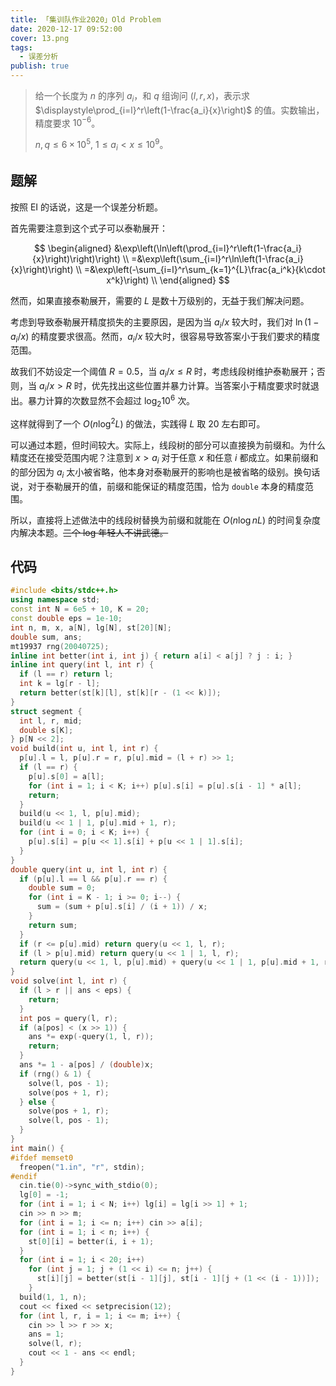 ```yaml
---
title: 「集训队作业2020」Old Problem
date: 2020-12-17 09:52:00
cover: 13.png
tags:
  - 误差分析
publish: true
---
```


> 给一个长度为 $n$ 的序列 $a_i$，和 $q$ 组询问 $(l,r,x)$，表示求 $\displaystyle\prod_{i=l}^r\left(1-\frac{a_i}{x}\right)$ 的值。实数输出，精度要求 $10^{-6}$。
>
> $n,q\le6\times10^5,\ 1\leq a_i < x\leq 10^9$。

<!-- more -->

## 题解

按照 EI 的话说，这是一个误差分析题。

首先需要注意到这个式子可以泰勒展开：

$$
\begin{aligned}
 &\exp\left(\ln\left(\prod_{i=l}^r\left(1-\frac{a_i}{x}\right)\right)\right) \\
=&\exp\left(\sum_{i=l}^r\ln\left(1-\frac{a_i}{x}\right)\right) \\
=&\exp\left(-\sum_{i=l}^r\sum_{k=1}^{L}\frac{a_i^k}{k\cdot x^k}\right) \\
\end{aligned}
$$

然而，如果直接泰勒展开，需要的 $L$ 是数十万级别的，无益于我们解决问题。

考虑到导致泰勒展开精度损失的主要原因，是因为当 $a_i/x$ 较大时，我们对 $\ln(1-a_i/x)$ 的精度要求很高。然而，$a_i/x$ 较大时，很容易导致答案小于我们要求的精度范围。

故我们不妨设定一个阈值 $R=0.5$，当 $a_i/x\le R$ 时，考虑线段树维护泰勒展开；否则，当 $a_i/x>R$ 时，优先找出这些位置并暴力计算。当答案小于精度要求时就退出。暴力计算的次数显然不会超过 $\log_2 10^6$ 次。

这样就得到了一个 $O(n\log^2L)$ 的做法，实践得 $L$ 取 $20$ 左右即可。

可以通过本题，但时间较大。实际上，线段树的部分可以直接换为前缀和。为什么精度还在接受范围内呢？注意到 $x>a_i$ 对于任意 $x$ 和任意 $i$ 都成立。如果前缀和的部分因为 $a_i$ 太小被省略，他本身对泰勒展开的影响也是被省略的级别。换句话说，对于泰勒展开的值，前缀和能保证的精度范围，恰为 `double` 本身的精度范围。

所以，直接将上述做法中的线段树替换为前缀和就能在 $O(n\log nL)$ 的时间复杂度内解决本题。~~三个 log 年轻人不讲武德。~~

## 代码

```cpp
#include <bits/stdc++.h>
using namespace std;
const int N = 6e5 + 10, K = 20;
const double eps = 1e-10;
int n, m, x, a[N], lg[N], st[20][N];
double sum, ans;
mt19937 rng(20040725);
inline int better(int i, int j) { return a[i] < a[j] ? j : i; }
inline int query(int l, int r) {
  if (l == r) return l;
  int k = lg[r - l];
  return better(st[k][l], st[k][r - (1 << k)]);
}
struct segment {
  int l, r, mid;
  double s[K];
} p[N << 2];
void build(int u, int l, int r) {
  p[u].l = l, p[u].r = r, p[u].mid = (l + r) >> 1;
  if (l == r) {
    p[u].s[0] = a[l];
    for (int i = 1; i < K; i++) p[u].s[i] = p[u].s[i - 1] * a[l];
    return;
  }
  build(u << 1, l, p[u].mid);
  build(u << 1 | 1, p[u].mid + 1, r);
  for (int i = 0; i < K; i++) {
    p[u].s[i] = p[u << 1].s[i] + p[u << 1 | 1].s[i];
  }
}
double query(int u, int l, int r) {
  if (p[u].l == l && p[u].r == r) {
    double sum = 0;
    for (int i = K - 1; i >= 0; i--) {
      sum = (sum + p[u].s[i] / (i + 1)) / x;
    }
    return sum;
  }
  if (r <= p[u].mid) return query(u << 1, l, r);
  if (l > p[u].mid) return query(u << 1 | 1, l, r);
  return query(u << 1, l, p[u].mid) + query(u << 1 | 1, p[u].mid + 1, r);
}
void solve(int l, int r) {
  if (l > r || ans < eps) {
    return;
  }
  int pos = query(l, r);
  if (a[pos] < (x >> 1)) {
    ans *= exp(-query(1, l, r));
    return;
  }
  ans *= 1 - a[pos] / (double)x;
  if (rng() & 1) {
    solve(l, pos - 1);
    solve(pos + 1, r);
  } else {
    solve(pos + 1, r);
    solve(l, pos - 1);
  }
}
int main() {
#ifdef memset0
  freopen("1.in", "r", stdin);
#endif
  cin.tie(0)->sync_with_stdio(0);
  lg[0] = -1;
  for (int i = 1; i < N; i++) lg[i] = lg[i >> 1] + 1;
  cin >> n >> m;
  for (int i = 1; i <= n; i++) cin >> a[i];
  for (int i = 1; i < n; i++) {
    st[0][i] = better(i, i + 1);
  }
  for (int i = 1; i < 20; i++)
    for (int j = 1; j + (1 << i) <= n; j++) {
      st[i][j] = better(st[i - 1][j], st[i - 1][j + (1 << (i - 1))]);
    }
  build(1, 1, n);
  cout << fixed << setprecision(12);
  for (int l, r, i = 1; i <= m; i++) {
    cin >> l >> r >> x;
    ans = 1;
    solve(l, r);
    cout << 1 - ans << endl;
  }
}
```